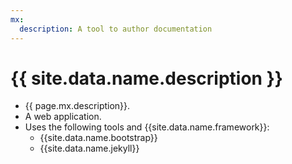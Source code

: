 ```yaml
---
mx:
  description: A tool to author documentation
---
```




# {{ site.data.name.description }}
- {{ page.mx.description}}.
- A web application.
- Uses the following tools and {{site.data.name.framework}}:
  - {{site.data.name.bootstrap}}
  - {{site.data.name.jekyll}}


